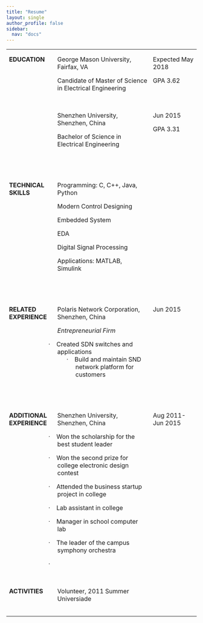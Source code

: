```yaml
---
title: "Resume"
layout: single
author_profile: false
sidebar:
  nav: "docs"
---
```

<table class="MsoTableGridLight" border="0" cellspacing="0" cellpadding="0" style="border-collapse:collapse;border:none;mso-yfti-tbllook:1184;mso-padding-alt:
 0in 5.4pt 0in 5.4pt;mso-border-insideh:none;mso-border-insidev:none">
 <tbody><tr style="mso-yfti-irow:0;mso-yfti-firstrow:yes">
  <td width="126" rowspan="3" valign="top" style="width:94.45pt;padding:0in 5.4pt 0in 5.4pt">
  <p class="MsoNormal" style="margin-bottom:0in;margin-bottom:.0001pt;line-height:
  normal"><b style="mso-bidi-font-weight:normal">EDUCATION</b></p>
  </td>
  <td width="354" valign="top" style="width:265.15pt;padding:0in 5.4pt 0in 5.4pt">
  <p class="MsoNormal" style="margin-bottom:0in;margin-bottom:.0001pt;line-height:
  normal">George Mason University, Fairfax, VA</p>
  <p class="MsoNormal" style="margin-bottom:0in;margin-bottom:.0001pt;line-height:
  normal">Candidate of Master of Science in Electrical Engineering</p>
  </td>
  <td width="144" valign="top" style="width:107.9pt;padding:0in 5.4pt 0in 5.4pt">
  <p class="MsoNormal" style="margin-bottom:0in;margin-bottom:.0001pt;line-height:
  normal">Expected May 2018</p>
  <p class="MsoNormal" style="margin-bottom:0in;margin-bottom:.0001pt;line-height:
  normal">GPA 3.62</p>
  </td>
 </tr>
 <tr style="mso-yfti-irow:1">
  <td width="354" valign="top" style="width:265.15pt;padding:0in 5.4pt 0in 5.4pt">
  <p class="MsoNormal" style="margin-bottom:0in;margin-bottom:.0001pt;line-height:
  normal"><o:p>&nbsp;</o:p></p>
  </td>
  <td width="144" valign="top" style="width:107.9pt;padding:0in 5.4pt 0in 5.4pt">
  <p class="MsoNormal" style="margin-bottom:0in;margin-bottom:.0001pt;line-height:
  normal"><o:p>&nbsp;</o:p></p>
  </td>
 </tr>
 <tr style="mso-yfti-irow:2">
  <td width="354" valign="top" style="width:265.15pt;padding:0in 5.4pt 0in 5.4pt">
  <p class="MsoNormal" style="margin-bottom:0in;margin-bottom:.0001pt;line-height:
  normal">Shenzhen University, Shenzhen, China</p>
  <p class="MsoNormal" style="margin-bottom:0in;margin-bottom:.0001pt;line-height:
  normal">Bachelor of Science in Electrical Engineering</p>
  </td>
  <td width="144" valign="top" style="width:107.9pt;padding:0in 5.4pt 0in 5.4pt">
  <p class="MsoNormal" style="margin-bottom:0in;margin-bottom:.0001pt;line-height:
  normal">Jun 2015</p>
  <p class="MsoNormal" style="margin-bottom:0in;margin-bottom:.0001pt;line-height:
  normal">GPA 3.31</p>
  </td>
 </tr>
 <tr style="mso-yfti-irow:3">
  <td width="126" valign="top" style="width:94.45pt;padding:0in 5.4pt 0in 5.4pt">
  <p class="MsoNormal" style="margin-bottom:0in;margin-bottom:.0001pt;line-height:
  normal"><o:p>&nbsp;</o:p></p>
  </td>
  <td width="354" valign="top" style="width:265.15pt;padding:0in 5.4pt 0in 5.4pt">
  <p class="MsoNormal" style="margin-bottom:0in;margin-bottom:.0001pt;line-height:
  normal"><o:p>&nbsp;</o:p></p>
  </td>
  <td width="144" valign="top" style="width:107.9pt;padding:0in 5.4pt 0in 5.4pt">
  <p class="MsoNormal" style="margin-bottom:0in;margin-bottom:.0001pt;line-height:
  normal"><o:p>&nbsp;</o:p></p>
  </td>
 </tr>
 <tr style="mso-yfti-irow:4">
  <td width="126" valign="top" style="width:94.45pt;padding:0in 5.4pt 0in 5.4pt">
  <p class="MsoNormal" style="margin-bottom:0in;margin-bottom:.0001pt;line-height:
  normal"><b style="mso-bidi-font-weight:normal"><o:p>&nbsp;</o:p></b></p>
  </td>
  <td width="354" valign="top" style="width:265.15pt;padding:0in 5.4pt 0in 5.4pt">
  <p class="MsoNormal" style="margin-bottom:0in;margin-bottom:.0001pt;line-height:
  normal"><o:p>&nbsp;</o:p></p>
  </td>
  <td width="144" valign="top" style="width:107.9pt;padding:0in 5.4pt 0in 5.4pt">
  <p class="MsoNormal" style="margin-bottom:0in;margin-bottom:.0001pt;line-height:
  normal"><o:p>&nbsp;</o:p></p>
  </td>
 </tr>
 <tr style="mso-yfti-irow:5">
  <td width="126" valign="top" style="width:94.45pt;padding:0in 5.4pt 0in 5.4pt">
  <p class="MsoNormal" style="margin-bottom:0in;margin-bottom:.0001pt;line-height:
  normal"><b style="mso-bidi-font-weight:normal">TECHNICAL SKILLS<o:p></o:p></b></p>
  </td>
  <td width="354" valign="top" style="width:265.15pt;padding:0in 5.4pt 0in 5.4pt">
  <p class="MsoNormal" style="margin-bottom:0in;margin-bottom:.0001pt;line-height:
  normal">Programming: C, C++, Java, Python</p>
  </td>
  <td width="144" valign="top" style="width:107.9pt;padding:0in 5.4pt 0in 5.4pt">
  <p class="MsoNormal" style="margin-bottom:0in;margin-bottom:.0001pt;line-height:
  normal"><o:p>&nbsp;</o:p></p>
  </td>
 </tr>
 <tr style="mso-yfti-irow:6">
  <td width="126" valign="top" style="width:94.45pt;padding:0in 5.4pt 0in 5.4pt">
  <p class="MsoNormal" style="margin-bottom:0in;margin-bottom:.0001pt;line-height:
  normal"><o:p>&nbsp;</o:p></p>
  </td>
  <td width="354" valign="top" style="width:265.15pt;padding:0in 5.4pt 0in 5.4pt">
  <p class="MsoNormal" style="margin-bottom:0in;margin-bottom:.0001pt;line-height:
  normal">Modern Control Designing</p>
  </td>
  <td width="144" valign="top" style="width:107.9pt;padding:0in 5.4pt 0in 5.4pt">
  <p class="MsoNormal" style="margin-bottom:0in;margin-bottom:.0001pt;line-height:
  normal"><o:p>&nbsp;</o:p></p>
  </td>
 </tr>
 <tr style="mso-yfti-irow:7">
  <td width="126" valign="top" style="width:94.45pt;padding:0in 5.4pt 0in 5.4pt">
  <p class="MsoNormal" style="margin-bottom:0in;margin-bottom:.0001pt;line-height:
  normal"><o:p>&nbsp;</o:p></p>
  </td>
  <td width="354" valign="top" style="width:265.15pt;padding:0in 5.4pt 0in 5.4pt">
  <p class="MsoNormal" style="margin-bottom:0in;margin-bottom:.0001pt;line-height:
  normal">Embedded System</p>
  </td>
  <td width="144" valign="top" style="width:107.9pt;padding:0in 5.4pt 0in 5.4pt">
  <p class="MsoNormal" style="margin-bottom:0in;margin-bottom:.0001pt;line-height:
  normal"><o:p>&nbsp;</o:p></p>
  </td>
 </tr>
 <tr style="mso-yfti-irow:8">
  <td width="126" valign="top" style="width:94.45pt;padding:0in 5.4pt 0in 5.4pt">
  <p class="MsoNormal" style="margin-bottom:0in;margin-bottom:.0001pt;line-height:
  normal"><o:p>&nbsp;</o:p></p>
  </td>
  <td width="354" valign="top" style="width:265.15pt;padding:0in 5.4pt 0in 5.4pt">
  <p class="MsoNormal" style="margin-bottom:0in;margin-bottom:.0001pt;line-height:
  normal">EDA</p>
  </td>
  <td width="144" valign="top" style="width:107.9pt;padding:0in 5.4pt 0in 5.4pt">
  <p class="MsoNormal" style="margin-bottom:0in;margin-bottom:.0001pt;line-height:
  normal"><o:p>&nbsp;</o:p></p>
  </td>
 </tr>
 <tr style="mso-yfti-irow:9">
  <td width="126" valign="top" style="width:94.45pt;padding:0in 5.4pt 0in 5.4pt">
  <p class="MsoNormal" style="margin-bottom:0in;margin-bottom:.0001pt;line-height:
  normal"><o:p>&nbsp;</o:p></p>
  </td>
  <td width="354" valign="top" style="width:265.15pt;padding:0in 5.4pt 0in 5.4pt">
  <p class="MsoNormal" style="margin-bottom:0in;margin-bottom:.0001pt;line-height:
  normal">Digital Signal Processing</p>
  </td>
  <td width="144" valign="top" style="width:107.9pt;padding:0in 5.4pt 0in 5.4pt">
  <p class="MsoNormal" style="margin-bottom:0in;margin-bottom:.0001pt;line-height:
  normal"><o:p>&nbsp;</o:p></p>
  </td>
 </tr>
 <tr style="mso-yfti-irow:10">
  <td width="126" valign="top" style="width:94.45pt;padding:0in 5.4pt 0in 5.4pt">
  <p class="MsoNormal" style="margin-bottom:0in;margin-bottom:.0001pt;line-height:
  normal"><o:p>&nbsp;</o:p></p>
  </td>
  <td width="354" valign="top" style="width:265.15pt;padding:0in 5.4pt 0in 5.4pt">
  <p class="MsoNormal" style="margin-bottom:0in;margin-bottom:.0001pt;line-height:
  normal"><a name="OLE_LINK18">Applications: MATLAB, Simulink</a></p>
  </td>
  <td width="144" valign="top" style="width:107.9pt;padding:0in 5.4pt 0in 5.4pt">
  <p class="MsoNormal" style="margin-bottom:0in;margin-bottom:.0001pt;line-height:
  normal"><o:p>&nbsp;</o:p></p>
  </td>
 </tr>
 <tr style="mso-yfti-irow:11">
  <td width="126" valign="top" style="width:94.45pt;padding:0in 5.4pt 0in 5.4pt">
  <p class="MsoNormal" style="margin-bottom:0in;margin-bottom:.0001pt;line-height:
  normal"><o:p>&nbsp;</o:p></p>
  </td>
  <td width="354" valign="top" style="width:265.15pt;padding:0in 5.4pt 0in 5.4pt">
  <p class="MsoNormal" style="margin-bottom:0in;margin-bottom:.0001pt;line-height:
  normal"><o:p>&nbsp;</o:p></p>
  </td>
  <td width="144" valign="top" style="width:107.9pt;padding:0in 5.4pt 0in 5.4pt">
  <p class="MsoNormal" style="margin-bottom:0in;margin-bottom:.0001pt;line-height:
  normal"><o:p>&nbsp;</o:p></p>
  </td>
 </tr>
 <tr style="mso-yfti-irow:12">
  <td width="126" valign="top" style="width:94.45pt;padding:0in 5.4pt 0in 5.4pt">
  <p class="MsoNormal" style="margin-bottom:0in;margin-bottom:.0001pt;line-height:
  normal"><o:p>&nbsp;</o:p></p>
  </td>
  <td width="354" valign="top" style="width:265.15pt;padding:0in 5.4pt 0in 5.4pt">
  <p class="MsoNormal" style="margin-bottom:0in;margin-bottom:.0001pt;line-height:
  normal"><o:p>&nbsp;</o:p></p>
  </td>
  <td width="144" valign="top" style="width:107.9pt;padding:0in 5.4pt 0in 5.4pt">
  <p class="MsoNormal" style="margin-bottom:0in;margin-bottom:.0001pt;line-height:
  normal"><o:p>&nbsp;</o:p></p>
  </td>
 </tr>
 <tr style="mso-yfti-irow:13;height:13.1pt">
  <td width="126" rowspan="2" valign="top" style="width:94.45pt;padding:0in 5.4pt 0in 5.4pt;
  height:13.1pt">
  <p class="MsoNormal" style="margin-bottom:0in;margin-bottom:.0001pt;line-height:
  normal"><b style="mso-bidi-font-weight:normal">RELATED EXPERIENCE</b></p>
  </td>
  <td width="354" valign="top" style="width:265.15pt;padding:0in 5.4pt 0in 5.4pt;
  height:13.1pt">
  <p class="MsoNormal" style="margin-bottom:0in;margin-bottom:.0001pt;line-height:
  normal">Polaris Network Corporation, Shenzhen, China</p>
  </td>
  <td width="144" rowspan="2" valign="top" style="width:107.9pt;padding:0in 5.4pt 0in 5.4pt;
  height:13.1pt">
  <p class="MsoNormal" style="margin-bottom:0in;margin-bottom:.0001pt;line-height:
  normal">Jun 2015</p>
  </td>
 </tr>
 <tr style="mso-yfti-irow:14;height:13.1pt">
  <td width="354" valign="top" style="width:265.15pt;padding:0in 5.4pt 0in 5.4pt;
  height:13.1pt">
  <p class="MsoNormal" style="margin-bottom:0in;margin-bottom:.0001pt;line-height:
  normal"><i style="mso-bidi-font-style:normal">Entrepreneurial Firm</i></p>
  </td>
 </tr>
 <tr style="mso-yfti-irow:15;height:20.2pt">
  <td width="126" valign="top" style="width:94.45pt;padding:0in 5.4pt 0in 5.4pt;
  height:20.2pt">
  <p class="MsoNormal" style="margin-bottom:0in;margin-bottom:.0001pt;line-height:
  normal"><o:p>&nbsp;</o:p></p>
  </td>
  <td width="354" valign="bottom" style="width:265.15pt;padding:0in 5.4pt 0in 5.4pt;
  height:20.2pt">
  <p class="MsoListParagraph" style="margin-bottom:0in;margin-bottom:.0001pt;
  mso-add-space:auto;text-indent:-.25in;line-height:normal;mso-list:l3 level1 lfo7"><a name="OLE_LINK22"><!--[if !supportLists]--><span style="font-family:Symbol;
  mso-fareast-font-family:Symbol;mso-bidi-font-family:Symbol"><span style="mso-list:Ignore">·<span style="font:7.0pt &quot;Times New Roman&quot;">&nbsp;&nbsp;&nbsp;&nbsp;&nbsp;&nbsp;
  </span></span></span><!--[endif]-->Created </a><span style="mso-bookmark:OLE_LINK22"><span style="mso-fareast-language:ZH-CN">SDN</span> switches and applications</span></p>
  </td>
  <td width="144" valign="top" style="width:107.9pt;padding:0in 5.4pt 0in 5.4pt;
  height:20.2pt">
  <p class="MsoNormal" style="margin-bottom:0in;margin-bottom:.0001pt;line-height:
  normal"><o:p>&nbsp;</o:p></p>
  </td>
 </tr>
 <tr style="mso-yfti-irow:16">
  <td width="126" valign="top" style="width:94.45pt;padding:0in 5.4pt 0in 5.4pt">
  <p class="MsoNormal" style="margin-bottom:0in;margin-bottom:.0001pt;line-height:
  normal"><o:p>&nbsp;</o:p></p>
  </td>
  <td width="354" valign="top" style="width:265.15pt;padding:0in 5.4pt 0in 5.4pt">
  <p class="MsoListParagraph" style="margin-top:0in;margin-right:-.25in;
  margin-bottom:0in;margin-left:.5in;margin-bottom:.0001pt;mso-add-space:auto;
  text-indent:-.25in;line-height:normal;mso-list:l5 level1 lfo2;tab-stops:1.25in 5.5in"><!--[if !supportLists]--><span style="font-family:Symbol;mso-fareast-font-family:Symbol;mso-bidi-font-family:
  Symbol"><span style="mso-list:Ignore">·<span style="font:7.0pt &quot;Times New Roman&quot;">&nbsp;&nbsp;&nbsp;&nbsp;&nbsp;&nbsp;
  </span></span></span><!--[endif]-->Build and maintain SND network platform for
  customers</p>
  </td>
  <td width="144" valign="top" style="width:107.9pt;padding:0in 5.4pt 0in 5.4pt">
  <p class="MsoNormal" style="margin-bottom:0in;margin-bottom:.0001pt;line-height:
  normal"><o:p>&nbsp;</o:p></p>
  </td>
 </tr>
 <tr style="mso-yfti-irow:17">
  <td width="126" valign="top" style="width:94.45pt;padding:0in 5.4pt 0in 5.4pt">
  <p class="MsoNormal" style="margin-bottom:0in;margin-bottom:.0001pt;line-height:
  normal"><o:p>&nbsp;</o:p></p>
  </td>
  <td width="354" valign="top" style="width:265.15pt;padding:0in 5.4pt 0in 5.4pt">
  <p class="MsoListParagraph" style="margin-top:0in;margin-right:-.25in;
  margin-bottom:0in;margin-left:.5in;margin-bottom:.0001pt;mso-add-space:auto;
  line-height:normal;tab-stops:1.25in 5.5in"><o:p>&nbsp;</o:p></p>
  </td>
  <td width="144" valign="top" style="width:107.9pt;padding:0in 5.4pt 0in 5.4pt">
  <p class="MsoNormal" style="margin-bottom:0in;margin-bottom:.0001pt;line-height:
  normal"><o:p>&nbsp;</o:p></p>
  </td>
 </tr>
 <tr style="mso-yfti-irow:18">
  <td width="126" valign="top" style="width:94.45pt;padding:0in 5.4pt 0in 5.4pt">
  <p class="MsoNormal" style="margin-bottom:0in;margin-bottom:.0001pt;line-height:
  normal"><o:p>&nbsp;</o:p></p>
  </td>
  <td width="354" valign="top" style="width:265.15pt;padding:0in 5.4pt 0in 5.4pt">
  <p class="MsoNormal" style="margin-bottom:0in;margin-bottom:.0001pt;line-height:
  normal"><o:p>&nbsp;</o:p></p>
  </td>
  <td width="144" valign="top" style="width:107.9pt;padding:0in 5.4pt 0in 5.4pt">
  <p class="MsoNormal" style="margin-bottom:0in;margin-bottom:.0001pt;line-height:
  normal"><o:p>&nbsp;</o:p></p>
  </td>
 </tr>
 <tr style="mso-yfti-irow:19">
  <td width="126" valign="top" style="width:94.45pt;padding:0in 5.4pt 0in 5.4pt">
  <p class="MsoNormal" style="margin-bottom:0in;margin-bottom:.0001pt;line-height:
  normal"><b style="mso-bidi-font-weight:normal">ADDITIONAL <br>
  EXPERIENCE</b></p>
  </td>
  <td width="354" valign="top" style="width:265.15pt;padding:0in 5.4pt 0in 5.4pt">
  <p class="MsoNormal" style="margin-bottom:0in;margin-bottom:.0001pt;line-height:
  normal">Shenzhen University, Shenzhen, China</p>
  </td>
  <td width="144" valign="top" style="width:107.9pt;padding:0in 5.4pt 0in 5.4pt">
  <p class="MsoNormal" style="margin-bottom:0in;margin-bottom:.0001pt;line-height:
  normal">Aug 2011- Jun 2015</p>
  </td>
 </tr>
 <tr style="mso-yfti-irow:20">
  <td width="126" valign="top" style="width:94.45pt;padding:0in 5.4pt 0in 5.4pt">
  <p class="MsoNormal" style="margin-bottom:0in;margin-bottom:.0001pt;line-height:
  normal"><o:p>&nbsp;</o:p></p>
  </td>
  <td width="354" valign="top" style="width:265.15pt;padding:0in 5.4pt 0in 5.4pt">
  <p class="MsoListParagraph" style="margin-bottom:0in;margin-bottom:.0001pt;
  mso-add-space:auto;text-indent:-.25in;line-height:normal;mso-list:l4 level1 lfo6"><!--[if !supportLists]--><span style="font-family:Symbol;mso-fareast-font-family:Symbol;mso-bidi-font-family:
  Symbol"><span style="mso-list:Ignore">·<span style="font:7.0pt &quot;Times New Roman&quot;">&nbsp;&nbsp;&nbsp;&nbsp;&nbsp;&nbsp;
  </span></span></span><!--[endif]-->Won the scholarship for the best student
  leader</p>
  </td>
  <td width="144" valign="top" style="width:107.9pt;padding:0in 5.4pt 0in 5.4pt">
  <p class="MsoNormal" style="margin-bottom:0in;margin-bottom:.0001pt;line-height:
  normal"><o:p>&nbsp;</o:p></p>
  </td>
 </tr>
 <tr style="mso-yfti-irow:21">
  <td width="126" valign="top" style="width:94.45pt;padding:0in 5.4pt 0in 5.4pt">
  <p class="MsoNormal" style="margin-bottom:0in;margin-bottom:.0001pt;line-height:
  normal"><o:p>&nbsp;</o:p></p>
  </td>
  <td width="354" valign="top" style="width:265.15pt;padding:0in 5.4pt 0in 5.4pt">
  <p class="MsoListParagraph" style="margin-bottom:0in;margin-bottom:.0001pt;
  mso-add-space:auto;text-indent:-.25in;line-height:normal;mso-list:l2 level1 lfo5;
  tab-stops:1.25in 5.5in"><!--[if !supportLists]--><span style="font-family:Symbol;
  mso-fareast-font-family:Symbol;mso-bidi-font-family:Symbol"><span style="mso-list:Ignore">·<span style="font:7.0pt &quot;Times New Roman&quot;">&nbsp;&nbsp;&nbsp;&nbsp;&nbsp;&nbsp;
  </span></span></span><!--[endif]-->Won the second prize for college electronic
  design contest<b style="mso-bidi-font-weight:normal"><o:p></o:p></b></p>
  </td>
  <td width="144" valign="top" style="width:107.9pt;padding:0in 5.4pt 0in 5.4pt">
  <p class="MsoNormal" style="margin-bottom:0in;margin-bottom:.0001pt;line-height:
  normal"><o:p>&nbsp;</o:p></p>
  </td>
 </tr>
 <tr style="mso-yfti-irow:22">
  <td width="126" valign="top" style="width:94.45pt;padding:0in 5.4pt 0in 5.4pt">
  <p class="MsoNormal" style="margin-bottom:0in;margin-bottom:.0001pt;line-height:
  normal"><o:p>&nbsp;</o:p></p>
  </td>
  <td width="354" valign="top" style="width:265.15pt;padding:0in 5.4pt 0in 5.4pt">
  <p class="MsoListParagraph" style="margin-bottom:0in;margin-bottom:.0001pt;
  mso-add-space:auto;text-indent:-.25in;line-height:normal;mso-list:l2 level1 lfo5;
  tab-stops:1.25in 5.5in"><!--[if !supportLists]--><span style="font-family:Symbol;
  mso-fareast-font-family:Symbol;mso-bidi-font-family:Symbol"><span style="mso-list:Ignore">·<span style="font:7.0pt &quot;Times New Roman&quot;">&nbsp;&nbsp;&nbsp;&nbsp;&nbsp;&nbsp;
  </span></span></span><!--[endif]-->Attended the business startup project in
  college<b style="mso-bidi-font-weight:normal"><o:p></o:p></b></p>
  </td>
  <td width="144" valign="top" style="width:107.9pt;padding:0in 5.4pt 0in 5.4pt">
  <p class="MsoNormal" style="margin-bottom:0in;margin-bottom:.0001pt;line-height:
  normal"><o:p>&nbsp;</o:p></p>
  </td>
 </tr>
 <tr style="mso-yfti-irow:23">
  <td width="126" valign="top" style="width:94.45pt;padding:0in 5.4pt 0in 5.4pt">
  <p class="MsoNormal" style="margin-bottom:0in;margin-bottom:.0001pt;line-height:
  normal"><o:p>&nbsp;</o:p></p>
  </td>
  <td width="354" valign="top" style="width:265.15pt;padding:0in 5.4pt 0in 5.4pt">
  <p class="MsoListParagraph" style="margin-bottom:0in;margin-bottom:.0001pt;
  mso-add-space:auto;text-indent:-.25in;line-height:normal;mso-list:l2 level1 lfo5;
  tab-stops:1.25in 5.5in"><!--[if !supportLists]--><span style="font-family:Symbol;
  mso-fareast-font-family:Symbol;mso-bidi-font-family:Symbol"><span style="mso-list:Ignore">·<span style="font:7.0pt &quot;Times New Roman&quot;">&nbsp;&nbsp;&nbsp;&nbsp;&nbsp;&nbsp;
  </span></span></span><!--[endif]-->Lab assistant in college<b style="mso-bidi-font-weight:
  normal"><o:p></o:p></b></p>
  </td>
  <td width="144" valign="top" style="width:107.9pt;padding:0in 5.4pt 0in 5.4pt">
  <p class="MsoNormal" style="margin-bottom:0in;margin-bottom:.0001pt;line-height:
  normal"><o:p>&nbsp;</o:p></p>
  </td>
 </tr>
 <tr style="mso-yfti-irow:24">
  <td width="126" valign="top" style="width:94.45pt;padding:0in 5.4pt 0in 5.4pt">
  <p class="MsoNormal" style="margin-bottom:0in;margin-bottom:.0001pt;line-height:
  normal"><o:p>&nbsp;</o:p></p>
  </td>
  <td width="354" valign="top" style="width:265.15pt;padding:0in 5.4pt 0in 5.4pt">
  <p class="MsoListParagraph" style="margin-bottom:0in;margin-bottom:.0001pt;
  mso-add-space:auto;text-indent:-.25in;line-height:normal;mso-list:l2 level1 lfo5;
  tab-stops:1.25in 5.5in"><!--[if !supportLists]--><span style="font-family:Symbol;
  mso-fareast-font-family:Symbol;mso-bidi-font-family:Symbol"><span style="mso-list:Ignore">·<span style="font:7.0pt &quot;Times New Roman&quot;">&nbsp;&nbsp;&nbsp;&nbsp;&nbsp;&nbsp;
  </span></span></span><!--[endif]-->Manager in school computer lab<b style="mso-bidi-font-weight:normal"><o:p></o:p></b></p>
  </td>
  <td width="144" valign="top" style="width:107.9pt;padding:0in 5.4pt 0in 5.4pt">
  <p class="MsoNormal" style="margin-bottom:0in;margin-bottom:.0001pt;line-height:
  normal"><o:p>&nbsp;</o:p></p>
  </td>
 </tr>
 <tr style="mso-yfti-irow:25">
  <td width="126" valign="top" style="width:94.45pt;padding:0in 5.4pt 0in 5.4pt">
  <p class="MsoNormal" style="margin-bottom:0in;margin-bottom:.0001pt;line-height:
  normal"><o:p>&nbsp;</o:p></p>
  </td>
  <td width="354" valign="top" style="width:265.15pt;padding:0in 5.4pt 0in 5.4pt">
  <p class="MsoListParagraph" style="margin-bottom:0in;margin-bottom:.0001pt;
  mso-add-space:auto;text-indent:-.25in;line-height:normal;mso-list:l2 level1 lfo5;
  tab-stops:1.25in 5.5in"><!--[if !supportLists]--><span style="font-family:Symbol;
  mso-fareast-font-family:Symbol;mso-bidi-font-family:Symbol"><span style="mso-list:Ignore">·<span style="font:7.0pt &quot;Times New Roman&quot;">&nbsp;&nbsp;&nbsp;&nbsp;&nbsp;&nbsp;
  </span></span></span><!--[endif]--><span style="mso-fareast-language:ZH-CN">T</span>he
  leader of <span style="mso-fareast-language:ZH-CN">the </span>campus symphony
  orchestra<b style="mso-bidi-font-weight:normal"><o:p></o:p></b></p>
  </td>
  <td width="144" valign="top" style="width:107.9pt;padding:0in 5.4pt 0in 5.4pt">
  <p class="MsoNormal" style="margin-bottom:0in;margin-bottom:.0001pt;line-height:
  normal"><o:p>&nbsp;</o:p></p>
  </td>
 </tr>
 <tr style="mso-yfti-irow:26">
  <td width="126" valign="top" style="width:94.45pt;padding:0in 5.4pt 0in 5.4pt">
  <p class="MsoNormal" style="margin-bottom:0in;margin-bottom:.0001pt;line-height:
  normal"><o:p>&nbsp;</o:p></p>
  </td>
  <td width="354" valign="top" style="width:265.15pt;padding:0in 5.4pt 0in 5.4pt">
  <p class="MsoListParagraph" style="margin-bottom:0in;margin-bottom:.0001pt;
  mso-add-space:auto;text-indent:-.25in;line-height:normal;mso-list:l2 level1 lfo5;
  tab-stops:1.25in 5.5in"><!--[if !supportLists]--><span style="font-family:Symbol;
  mso-fareast-font-family:Symbol;mso-bidi-font-family:Symbol"><span style="mso-list:Ignore">·<span style="font:7.0pt &quot;Times New Roman&quot;">&nbsp;&nbsp;&nbsp;&nbsp;&nbsp;&nbsp;
  </span></span></span><!--[endif]--><b style="mso-bidi-font-weight:normal"><o:p>&nbsp;</o:p></b></p>
  </td>
  <td width="144" valign="top" style="width:107.9pt;padding:0in 5.4pt 0in 5.4pt">
  <p class="MsoNormal" style="margin-bottom:0in;margin-bottom:.0001pt;line-height:
  normal"><o:p>&nbsp;</o:p></p>
  </td>
 </tr>
 <tr style="mso-yfti-irow:27">
  <td width="126" valign="top" style="width:94.45pt;padding:0in 5.4pt 0in 5.4pt">
  <p class="MsoNormal" style="margin-bottom:0in;margin-bottom:.0001pt;line-height:
  normal"><o:p>&nbsp;</o:p></p>
  </td>
  <td width="354" valign="top" style="width:265.15pt;padding:0in 5.4pt 0in 5.4pt">
  <p class="MsoNormal" style="margin-bottom:0in;margin-bottom:.0001pt;line-height:
  normal"><o:p>&nbsp;</o:p></p>
  </td>
  <td width="144" valign="top" style="width:107.9pt;padding:0in 5.4pt 0in 5.4pt">
  <p class="MsoNormal" style="margin-bottom:0in;margin-bottom:.0001pt;line-height:
  normal"><o:p>&nbsp;</o:p></p>
  </td>
 </tr>
 <tr style="mso-yfti-irow:28">
  <td width="126" valign="top" style="width:94.45pt;padding:0in 5.4pt 0in 5.4pt">
  <p class="MsoNormal" style="margin-bottom:0in;margin-bottom:.0001pt;line-height:
  normal"><b style="mso-bidi-font-weight:normal">ACTIVITIES</b></p>
  </td>
  <td width="354" valign="top" style="width:265.15pt;padding:0in 5.4pt 0in 5.4pt">
  <p class="MsoNormal" style="margin-bottom:0in;margin-bottom:.0001pt;line-height:
  normal">Volunteer, 2011 Summer <span class="SpellE">Universiade</span></p>
  </td>
  <td width="144" valign="top" style="width:107.9pt;padding:0in 5.4pt 0in 5.4pt">
  <p class="MsoNormal" style="margin-bottom:0in;margin-bottom:.0001pt;line-height:
  normal"><o:p>&nbsp;</o:p></p>
  </td>
 </tr>
 <tr style="mso-yfti-irow:29;mso-yfti-lastrow:yes">
  <td width="126" valign="top" style="width:94.45pt;padding:0in 5.4pt 0in 5.4pt">
  <p class="MsoNormal" style="margin-bottom:0in;margin-bottom:.0001pt;line-height:
  normal"><o:p>&nbsp;</o:p></p>
  </td>
  <td width="354" valign="top" style="width:265.15pt;padding:0in 5.4pt 0in 5.4pt">
  <p class="MsoNormal" style="margin-bottom:0in;margin-bottom:.0001pt;line-height:
  normal"><o:p>&nbsp;</o:p></p>
  </td>
  <td width="144" valign="top" style="width:107.9pt;padding:0in 5.4pt 0in 5.4pt">
  <p class="MsoNormal" style="margin-bottom:0in;margin-bottom:.0001pt;line-height:
  normal"><o:p>&nbsp;</o:p></p>
  </td>
 </tr>
</tbody></table>
